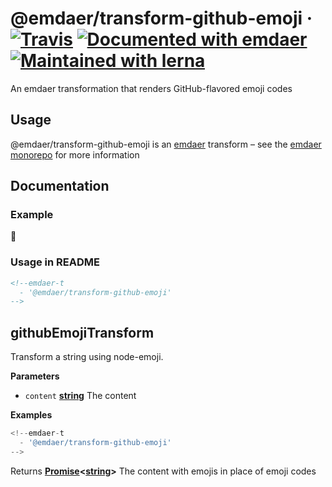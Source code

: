 <!--
  This file was generated by emdaer

  Its template can be found at .emdaer/README.emdaer.md
-->

<!--
  emdaerHash:46b98dac2c34d04c308a2847cbcafaa2
-->

<h1 id="-emdaer-transform-github-emoji-travis-documented-with-emdaer-maintained-with-lerna">@emdaer/transform-github-emoji · <a href="https://travis-ci.org/emdaer/emdaer/"><img src="https://img.shields.io/travis/emdaer/emdaer.svg?style=flat-square" alt="Travis"></a> <a href="https://github.com/emdaer/emdaer"><img src="https://img.shields.io/badge/📓-documented%20with%20emdaer-F06632.svg?style=flat-square" alt="Documented with emdaer"></a> <a href="https://lernajs.io/"><img src="https://img.shields.io/badge/🐉-maintained%20with%20lerna-cc00ff.svg?style=flat-square" alt="Maintained with lerna"></a></h1>
<p>An emdaer transformation that renders GitHub-flavored emoji codes</p>
<h2 id="usage">Usage</h2>
<p>@emdaer/transform-github-emoji is an <a href="https://github.com/emdaer/emdaer/">emdaer</a> transform – see the <a href="https://github.com/emdaer/emdaer/">emdaer monorepo</a> for more information</p>
<h2 id="documentation">Documentation</h2>
<h3 id="example">Example</h3>
<p>💯</p>
<h3 id="usage-in-readme">Usage in README</h3>

```md
<!--emdaer-t
  - '@emdaer/transform-github-emoji'
-->
```
<!-- Generated by documentation.js. Update this documentation by updating the source code. -->
<h2 id="githubemojitransform">githubEmojiTransform</h2>
<p>Transform a string using node-emoji.</p>
<p><strong>Parameters</strong></p>
<ul>
<li><code>content</code> <strong><a href="https://developer.mozilla.org/en-US/docs/Web/JavaScript/Reference/Global_Objects/String">string</a></strong> The content</li>
</ul>
<p><strong>Examples</strong></p>

```javascript
<!--emdaer-t
  - '@emdaer/transform-github-emoji'
-->
```
<p>Returns <strong><a href="https://developer.mozilla.org/en-US/docs/Web/JavaScript/Reference/Global_Objects/Promise">Promise</a>&lt;<a href="https://developer.mozilla.org/en-US/docs/Web/JavaScript/Reference/Global_Objects/String">string</a>&gt;</strong> The content with emojis in place of emoji codes</p>
